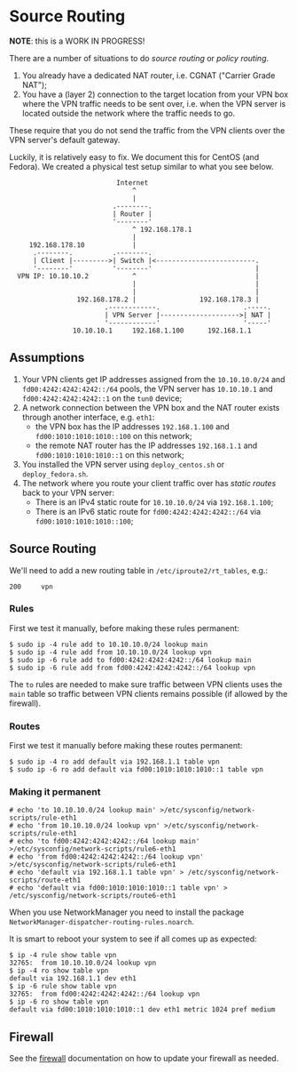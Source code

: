 # Source Routing

**NOTE**: this is a WORK IN PROGRESS!

There are a number of situations to do _source routing_ or _policy routing_.

1. You already have a dedicated NAT router, i.e. CGNAT ("Carrier Grade NAT");
2. You have a (layer 2) connection to the target location from your VPN box 
   where the VPN traffic needs to be sent over, i.e. when the VPN server is
   located outside the network where the traffic needs to go.

These require that you do not send the traffic from the VPN clients over the 
VPN server's default gateway.

Luckily, it is relatively easy to fix. We document this for CentOS (and 
Fedora). We created a physical test setup similar to what you see below.

```
                           Internet
                               ^
                               |
                          .--------.
                          | Router |
                          '--------'
                               ^ 192.168.178.1
                               |
     192.168.178.10            |
      .--------.          .--------.
      | Client |--------->| Switch |<-------------------------.
      '--------'          '--------'                          |
  VPN IP: 10.10.10.2           ^                              |
                               |                              |
                               |                              |
                 192.168.178.2 |                192.168.178.3 |
                        .------------.                     .-----.
                        | VPN Server |-------------------->| NAT |
                        '------------'                     '-----'
                10.10.10.1     192.168.1.100      192.168.1.1
```

## Assumptions

1. Your VPN clients get IP addresses assigned from the `10.10.10.0/24` and 
   `fd00:4242:4242:4242::/64` pools, the VPN server has `10.10.10.1` and
   `fd00:4242:4242:4242::1` on the `tun0` device;
2. A network connection between the VPN box and the NAT router exists through
   another interface, e.g. `eth1`:
    - the VPN box has the IP addresses `192.168.1.100` and 
      `fd00:1010:1010:1010::100` on this network;
    - the remote NAT router has the IP addresses `192.168.1.1` and 
      `fd00:1010:1010:1010::1` on this network;
3. You installed the VPN server using `deploy_centos.sh` or `deploy_fedora.sh`.
4. The network where you route your client traffic over has _static routes_ 
   back to your VPN server:
    - There is an IPv4 static route for `10.10.10.0/24` via `192.168.1.100`;
    - There is an IPv6 static route for `fd00:4242:4242:4242::/64` via 
      `fd00:1010:1010:1010::100`;

## Source Routing

We'll need to add a new routing table in `/etc/iproute2/rt_tables`, e.g.:

```
200     vpn
```

### Rules

First we test it manually, before making these rules permanent:

```
$ sudo ip -4 rule add to 10.10.10.0/24 lookup main
$ sudo ip -4 rule add from 10.10.10.0/24 lookup vpn
$ sudo ip -6 rule add to fd00:4242:4242:4242::/64 lookup main
$ sudo ip -6 rule add from fd00:4242:4242:4242::/64 lookup vpn
```

The `to` rules are needed to make sure traffic between VPN clients uses the 
`main` table so traffic between VPN clients remains possible (if allowed by
the firewall).

### Routes

First we test it manually before making these routes permanent:

```
$ sudo ip -4 ro add default via 192.168.1.1 table vpn
$ sudo ip -6 ro add default via fd00:1010:1010:1010::1 table vpn
```

### Making it permanent

```
# echo 'to 10.10.10.0/24 lookup main' >/etc/sysconfig/network-scripts/rule-eth1
# echo 'from 10.10.10.0/24 lookup vpn' >/etc/sysconfig/network-scripts/rule-eth1
# echo 'to fd00:4242:4242:4242::/64 lookup main' >/etc/sysconfig/network-scripts/rule6-eth1
# echo 'from fd00:4242:4242:4242::/64 lookup vpn' >/etc/sysconfig/network-scripts/rule6-eth1
# echo 'default via 192.168.1.1 table vpn' > /etc/sysconfig/network-scripts/route-eth1
# echo 'default via fd00:1010:1010:1010::1 table vpn' > /etc/sysconfig/network-scripts/route6-eth1
```

When you use NetworkManager you need to install the package 
`NetworkManager-dispatcher-routing-rules.noarch`.

It is smart to reboot your system to see if all comes up as expected:

```
$ ip -4 rule show table vpn
32765:	from 10.10.10.0/24 lookup vpn 
$ ip -4 ro show table vpn
default via 192.168.1.1 dev eth1 
$ ip -6 rule show table vpn
32765:	from fd00:4242:4242:4242::/64 lookup vpn 
$ ip -6 ro show table vpn
default via fd00:1010:1010:1010::1 dev eth1 metric 1024 pref medium
```

## Firewall

See the [firewall](FIREWALL.md) documentation on how to update your firewall
as needed.

